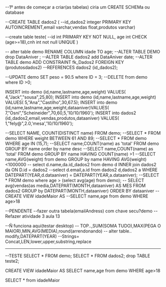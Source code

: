 --1º antes de começar a criar(as tabelas)  ciria um CREATE SCHEMa ou database

--CREATE TABLE dados2 (
--id_dados2 integer PRIMARY KEY AUTOINCREMENT,email varchar,vendas float,produtos varchar)

--create table teste(
--id int PRIMARY KEY NOT NULL, age int CHECK (age>=18),cnh int not null UNIQUE  )




-- alter table demo RENAME COLUMN idade TO age;
--ALTER TABLE DEMO drop DataAniver ;
--ALTER TABLE dados2 add  DataAniver date; 
--ALTER TABLE demo ADD CONSTRAINT fk_Dados2 FOREIGN KEY (produtosdados2)
--REFERENCES dados2 (id_dados2); 


--UPDATE demo SET peso = 90.5 where ID = 3;
--DELETE from demo where ID >0;


INSERT into demo (id,name,lastname,age,weight) VALUES( 4,"Jack","sousa",25,80);
INSERT into demo (id,name,lastname,age,weight) VALUES( 5,"Ana","Castilho",30,67.5);
INSERT into demo (id,name,lastname,age,weight,dataaniver)VALUES( 7,"Osni","Scheineider",70,60,5,'10/10/1960');
INSERT into dados2 (id_dados2,email,vendas,produtos,dataaniver) VALUES( 1,"fely@",2.0,'mesa','10/10/1960');



--SELECT NAME, COUNT(DISTINCT name) FROM   demo;
--SELECT * FROM demo  WHERE weight BETWEEN 61 AND 89;
--SELECT * FROM demo  WHERE age IN (15,7);
--SELECT name,COUNT(name) as 'total' FROM demo GROUP BY name order by  name desc 
--SELECT name,COUNT(name) as 'total' FROM demo GROUP BY name HAVING COUNT(name) >1
--SELECT name,AVG(weight) from demo GROUP by name HAVING AVG(weight) <1000000
-- select d.name,da.id_dados2 from demo d INNER join dados2 da ON D.id = dados2
--select d.email,a.id from dados2 d,dados2 a WHERE DATEPART(YEAR,d.dataaniver) = DATEPART(YEAR,a.dataaniver);
--SELECT * FROM   demo where age > (select avg(age) from demo);
-- SELECT avg(vendas)as media,DATEPART(MONTH,dataaniver) AS MES FROM dados2 GROUP by DATEPART(MONTH,dataaniver) ORDER BY dataaniver
--CREATE VIEW idadeMaior AS --SELECT name,age from demo WHERE age>18





--PENDENTE
--fazer outra tabela(emailAndress) com chave secu?demo
--Refazer atividade 3 aula 13

--Ñ funciona aqui(testar desktop)
-- TOP..,SUM(SOMA TUDO),MAX(PEGA O MAIOR),MIN,AVG(MEDIA),round(arrendonando)
-- alter table.. modify,DATEPART(YEAR)
--Strings= Concat,LEN,lower,upper,substring,replace



---------------------------

--TESTE
SELECT  * FROM   demo; 
SELECT  * FROM   dados2; 
drop TABLE teste2;

CREATE VIEW idadeMaior AS 
SELECT name,age from demo WHERE age>18

SELECT * from idadeMaior

